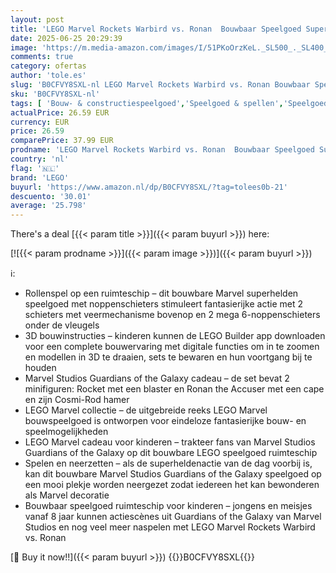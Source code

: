 ```yaml
---
layout: post
title: 'LEGO Marvel Rockets Warbird vs. Ronan  Bouwbaar Speelgoed Superhelden Ruimteschip voor Kinderen  Guardians of the Galaxy Cadeau voor Jongens en Meisjes vanaf 8 Jaar 76278'
date: 2025-06-25 20:29:39
image: 'https://m.media-amazon.com/images/I/51PKoOrzKeL._SL500_._SL400_.jpg'
comments: true
category: ofertas
author: 'tole.es'
slug: 'B0CFVY8SXL-nl LEGO Marvel Rockets Warbird vs. Ronan Bouwbaar Speelgoed...'
sku: 'B0CFVY8SXL-nl'
tags: [ 'Bouw- & constructiespeelgoed','Speelgoed & spellen','Speelgoedbouwsets','lego','🇳🇱', ]
actualPrice: 26.59 EUR
currency: EUR
price: 26.59
comparePrice: 37.99 EUR
prodname: 'LEGO Marvel Rockets Warbird vs. Ronan  Bouwbaar Speelgoed Superhelden Ruimteschip voor Kinderen  Guardians of the Galaxy Cadeau voor Jongens en Meisjes vanaf 8 Jaar 76278'
country: 'nl'
flag: '🇳🇱'
brand: 'LEGO'
buyurl: 'https://www.amazon.nl/dp/B0CFVY8SXL/?tag=tolees0b-21'
descuento: '30.01'
average: '25.798'
---
```


There's a deal [{{< param title >}}]({{< param buyurl >}})  here:

[![{{< param prodname >}}]({{< param image >}})]({{< param buyurl >}})

ℹ️:

- Rollenspel op een ruimteschip – dit bouwbare Marvel superhelden speelgoed met noppenschieters stimuleert fantasierijke actie met 2 schieters met veermechanisme bovenop en 2 mega 6-noppenschieters onder de vleugels
- 3D bouwinstructies – kinderen kunnen de LEGO Builder app downloaden voor een complete bouwervaring met digitale functies om in te zoomen en modellen in 3D te draaien, sets te bewaren en hun voortgang bij te houden
- Marvel Studios Guardians of the Galaxy cadeau – de set bevat 2 minifiguren: Rocket met een blaster en Ronan the Accuser met een cape en zijn Cosmi-Rod hamer
- LEGO Marvel collectie – de uitgebreide reeks LEGO Marvel bouwspeelgoed is ontworpen voor eindeloze fantasierijke bouw- en speelmogelijkheden
- LEGO Marvel cadeau voor kinderen – trakteer fans van Marvel Studios Guardians of the Galaxy op dit bouwbare LEGO speelgoed ruimteschip
- Spelen en neerzetten – als de superheldenactie van de dag voorbij is, kan dit bouwbare Marvel Studios Guardians of the Galaxy speelgoed op een mooi plekje worden neergezet zodat iedereen het kan bewonderen als Marvel decoratie
- Bouwbaar speelgoed ruimteschip voor kinderen – jongens en meisjes vanaf 8 jaar kunnen actiescènes uit Guardians of the Galaxy van Marvel Studios en nog veel meer naspelen met LEGO Marvel Rockets Warbird vs. Ronan

[🛒 Buy it now!!]({{< param buyurl >}})
{{<world>}}B0CFVY8SXL{{</world>}}
